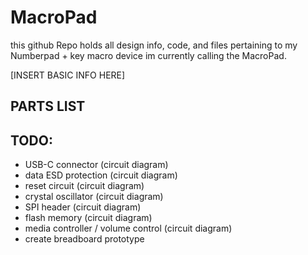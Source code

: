 # MacroPad

this github Repo holds all design info, code, and files pertaining to my Numberpad + key macro device im currently calling the MacroPad. 

[INSERT BASIC INFO HERE]

## PARTS LIST

## TODO:
- USB-C connector (circuit diagram)
- data ESD protection (circuit diagram)
- reset circuit (circuit diagram)
- crystal oscillator (circuit diagram)
- SPI header (circuit diagram)
- flash memory (circuit diagram)
- media controller / volume control (circuit diagram)
- create breadboard prototype
